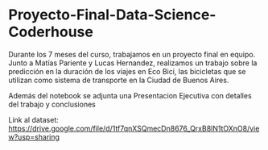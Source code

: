# Proyecto-Final-Data-Science-Coderhouse

Durante los 7 meses del curso, trabajamos en un proyecto final en equipo. 
Junto a Matías Pariente y Lucas Hernandez, realizamos un trabajo sobre la predicción en la duración de los viajes en Eco Bici, las bicicletas que se utilizan como sistema de transporte en la Ciudad de Buenos Aires.

Además del notebook se adjunta una Presentacion Ejecutiva con detalles del trabajo y conclusiones 

Link al dataset: https://drive.google.com/file/d/1tf7qnXSQmecDn8676_QrxB8lN1tOXnO8/view?usp=sharing
